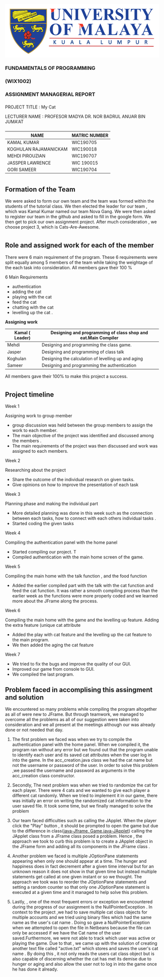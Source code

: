 ![](media/Logo.PNG)

###

###

###

###                                       FUNDAMENTALS OF PROGRAMMING

###                                                (WIX1002)

###                                      ASSIGNMENT MANAGERIAL REPORT

###

###

###

###

PROJECT TITLE           : My Cat

LECTURER NAME         : PROFESOR MADYA DR. NOR BADRUL ANUAR BIN JUMA&#39;AT

###

| NAME                  | MATRIC NUMBER |
| --------------------- | ------------- |
| KAMAL KUMAR           | WIC190705     |
| KOGHULAN RAJAMANICKAM | WIC190018     |
| MEHDI PIROUZIAN       | WIC190707     |
| JASSPER LAWRENCE      | WIC 190015    |
| GORI SAMEER           | WIC190704     |

#
## Formation of the Team

We were asked to form our own team and the team was formed within the students of the tutorial class. We then elected the leader for our team , which was Kamal Kumar named our team Nova Gang.  We were then asked to register our team in the github and asked to fill in the google form. We then get to pick our own assignment project. After much consideration , we choose project 3, which is Cats-Are-Awesome.

#

## Role and assigned work for each of the member

There were 6 main requirement of the program.  These 6 requirements were split equally among 5 members of the team while taking the weightage of the each task into consideration. All members gave their 100 %

6 Main Requirements

-  authentication
-  adding the cat
-  playing with the cat
-  feed the cat
-  chatting with the cat
-  levelling up the cat .

**Assigning work**

| Kamal ( Leader) | Designing and programming of class shop and eat.Main Compiler |
| --------------- | ------------------------------------------------------------ |
| Mehdi           | Designing  and programming the class game.                   |
| Jasper          | Designing and programming of class talk                      |
| Koghulan        | Designing the calculation of levelling up and aging          |
| Sameer          | Designing and programming the authentication                 |

All members gave their 100% to make this project a success.

#

## Project timeline

Week 1

Assigning work to group member

- group discussion was held between the group members to assign the work to each member.
- The main objective of the project was identified and discussed among the members .
-  The main requirements of the project was then discussed and work was assigned to each members.

Week 2

Researching about the project

- Share the outcome of the individual research on given tasks.
- Give opinions on how to improve the presentation of each task

Week 3

Planning phase and making the individual part

- More detailed planning was done in this week such as the connection between each tasks, how to connect with each others individual tasks .
- Started coding the given tasks

Week 4

Compiling the authentication panel with the home panel

- Started compiling our project. T
- Compiled authentication with the main home screen of the game.

Week 5

Compiling the main home with the talk function , and the food function

- Added the earlier compiled part with the talk with the cat function and feed the cat function. It was rather a smooth compiling process than the earlier week as the functions were more properly coded and we learned more about the JFrame along the process.





Week 6

Compiling the main home with the game and the levelling up feature. Adding the extra feature (unique cat attribute

- Added the play with cat feature and the levelling up the cat feature to the main program.
- We then added the aging the cat feature

Week 7

- We tried to fix the bugs and improve the quality of our GUI.
- Improved our game from console to GUI.
- We compiled the last program.







## Problem faced in accomplising this assingment and solution

We encountered so many problems while compiling the program altogether as all of were new to JFrame. But through teamwork, we managed to overcome all the problems as all of our suggestion were taken into consideration and we all present at the meetings although our was already done or not needed that day.

1. The first problem we faced was when we try to compile the authentication panel with the home panel. When we compiled it, the program ran without any error but we found out that the program unable to identify each user and its saved cat attributes when the user log in into the game. In the acc\_creation.java class we had the cat name but not the username or password of the user. In order to solve this problem ,we passed the username and password as arguments in the acc\_creation class constructor.

1. Secondly, The next problem was when we tried to randomize the cat for each player. There were 4 cats and we wanted to give each player a different cat randomly. When we tried to implement it in our game, there was initially an error on writing the randomized cat information to the user saved file. It took some time, but we finally managed to solve the problem

1. Our team faced difficulties such as calling the JApplet. When the player click the &quot;Play&quot; button , it should be prompted to open the game but due to the difference in class([java-Jframe, Game.java-JApplet](http://Home.java-Jframe,Game.java-JApplet)) calling the JApplet class from a JFrame class posed a problem. Hence , the approach we took to curb this problem is to create a JApplet object in the JFrame form and adding all its components in the JFrame class .

4. Another problem we faced is multiple JOptionPane statements appearing when only one should appear at a time. The hunger and happiness does in fact decrement after a given time interval but for an unknown reason it does not show in that given time but instead multiple statements get called at one given instant or so we thought. The approach we took was to reorder the JOptionPane statements and setting a random counter so that only one JOptionPane statement is executed at a given time and it managed to help solve this problem.
5. Lastly, , one of the most frequent errors or exception we encountered during the progress of our assignment is the NullPointerException . In context to the project ,we had to save multiple cat class objects for multiple accounts and we tried using binary files which had the same name as the user&#39;s cat name . Doing so gave a NullPointerException when we attempted to open the file in Netbeans because the file can only be accessed if we have the Cat name of the user saved.Furthermore, we were not able to track which user was active or playing the game. Due to that , we came up with the solution of creating another text file called &quot;active.txt&quot; which stores and saves the user&#39;s cat name . By doing this , it not only reads the users cat class object but is also capable of discerning whether the cat has met its demise due to hunger or aging and also allow the user not to log in into the game once he has done it already.

